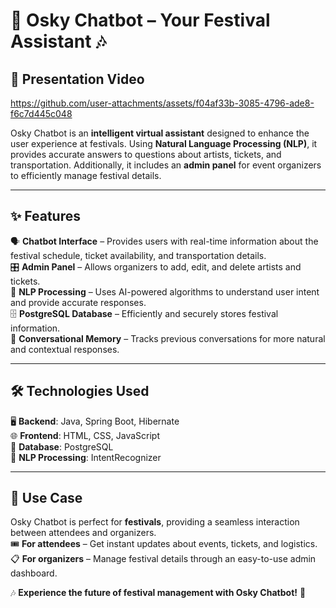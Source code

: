 # 🤖 Osky Chatbot – Your Festival Assistant 🎶

## 📌 **Presentation Video**

https://github.com/user-attachments/assets/f04af33b-3085-4796-ade8-f6c7d445c048

Osky Chatbot is an **intelligent virtual assistant** designed to enhance the user experience at festivals. Using **Natural Language Processing (NLP)**, it provides accurate answers to questions about artists, tickets, and transportation. Additionally, it includes an **admin panel** for event organizers to efficiently manage festival details.

---

## ✨ Features

🗣️ **Chatbot Interface** – Provides users with real-time information about the festival schedule, ticket availability, and transportation details.  
🎛️ **Admin Panel** – Allows organizers to add, edit, and delete artists and tickets.  
🧠 **NLP Processing** – Uses AI-powered algorithms to understand user intent and provide accurate responses.  
🗄️ **PostgreSQL Database** – Efficiently and securely stores festival information.  
📜 **Conversational Memory** – Tracks previous conversations for more natural and contextual responses.  

---

## 🛠️ Technologies Used

🖥️ **Backend**: Java, Spring Boot, Hibernate  
🌐 **Frontend**: HTML, CSS, JavaScript  
🐘 **Database**: PostgreSQL  
🧠 **NLP Processing**: IntentRecognizer  

---

## 🎯 Use Case

Osky Chatbot is perfect for **festivals**, providing a seamless interaction between attendees and organizers.  
🎟️ **For attendees** – Get instant updates about events, tickets, and logistics.  
📋 **For organizers** – Manage festival details through an easy-to-use admin dashboard.  

🎶 **Experience the future of festival management with Osky Chatbot!** 🚀

